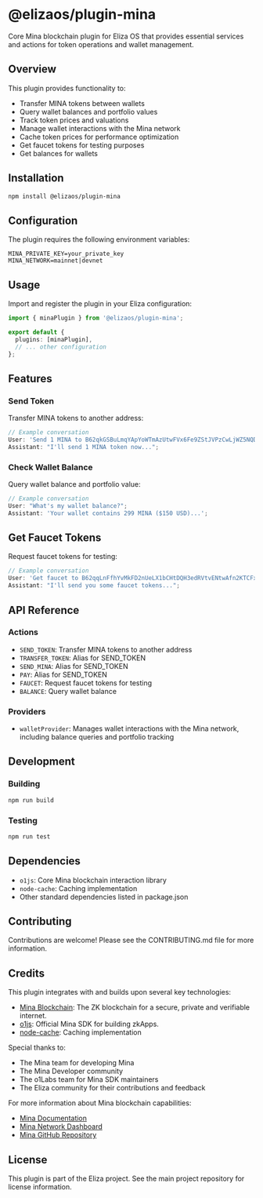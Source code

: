 # @elizaos/plugin-mina

Core Mina blockchain plugin for Eliza OS that provides essential services and actions for token operations and wallet management.

## Overview

This plugin provides functionality to:

- Transfer MINA tokens between wallets
- Query wallet balances and portfolio values
- Track token prices and valuations
- Manage wallet interactions with the Mina network
- Cache token prices for performance optimization
- Get faucet tokens for testing purposes
- Get balances for wallets

## Installation

```bash
npm install @elizaos/plugin-mina
```

## Configuration

The plugin requires the following environment variables:

```env
MINA_PRIVATE_KEY=your_private_key
MINA_NETWORK=mainnet|devnet
```

## Usage

Import and register the plugin in your Eliza configuration:

```typescript
import { minaPlugin } from '@elizaos/plugin-mina';

export default {
  plugins: [minaPlugin],
  // ... other configuration
};
```

## Features

### Send Token

Transfer MINA tokens to another address:

```typescript
// Example conversation
User: 'Send 1 MINA to B62qkGSBuLmqYApYoWTmAzUtwFVx6Fe9ZStJVPzCwLjWZ5NQDYTiqEU';
Assistant: "I'll send 1 MINA token now...";
```

### Check Wallet Balance

Query wallet balance and portfolio value:

```typescript
// Example conversation
User: "What's my wallet balance?";
Assistant: 'Your wallet contains 299 MINA ($150 USD)...';
```

## Get Faucet Tokens

Request faucet tokens for testing:

```typescript
// Example conversation
User: 'Get faucet to B62qqLnFfhYvMkFD2nUeLX1bCHtDQH3edRVtvENtwAfn2KTCFxYRjtM';
Assistant: "I'll send you some faucet tokens...";
```

## API Reference

### Actions

- `SEND_TOKEN`: Transfer MINA tokens to another address
- `TRANSFER_TOKEN`: Alias for SEND_TOKEN
- `SEND_MINA`: Alias for SEND_TOKEN
- `PAY`: Alias for SEND_TOKEN
- `FAUCET`: Request faucet tokens for testing
- `BALANCE`: Query wallet balance

### Providers

- `walletProvider`: Manages wallet interactions with the Mina network, including balance queries and portfolio tracking

## Development

### Building

```bash
npm run build
```

### Testing

```bash
npm run test
```

## Dependencies

- `o1js`: Core Mina blockchain interaction library
- `node-cache`: Caching implementation
- Other standard dependencies listed in package.json

## Contributing

Contributions are welcome! Please see the CONTRIBUTING.md file for more information.

## Credits

This plugin integrates with and builds upon several key technologies:

- [Mina Blockchain](https://minaprotocol.com/): The ZK blockchain for a secure, private and verifiable internet.
- [o1js](https://www.npmjs.com/package/o1js): Official Mina SDK for building zkApps.
- [node-cache](https://www.npmjs.com/package/node-cache): Caching implementation

Special thanks to:

- The Mina team for developing Mina
- The Mina Developer community
- The o1Labs team for Mina SDK maintainers
- The Eliza community for their contributions and feedback

For more information about Mina blockchain capabilities:

- [Mina Documentation](https://docs.minaprotocol.com/)
- [Mina Network Dashboard](https://minascan.io/)
- [Mina GitHub Repository](https://github.com/MinaProtocol/mina)

## License

This plugin is part of the Eliza project. See the main project repository for license information.
